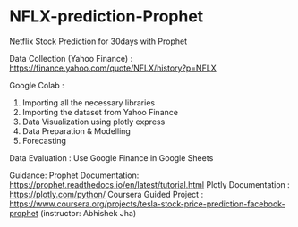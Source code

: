 # NFLX-prediction-Prophet
Netflix Stock Prediction for 30days with Prophet 

Data Collection (Yahoo Finance) : https://finance.yahoo.com/quote/NFLX/history?p=NFLX

Google Colab : 
1) Importing all the necessary libraries
2) Importing the dataset from Yahoo Finance
3) Data Visualization using plotly express
4) Data Preparation & Modelling
5) Forecasting

Data Evaluation : Use Google Finance in Google Sheets

Guidance: 
Prophet Documentation: https://prophet.readthedocs.io/en/latest/tutorial.html
Plotly Documentation : https://plotly.com/python/
Coursera Guided Project : https://www.coursera.org/projects/tesla-stock-price-prediction-facebook-prophet (instructor: Abhishek Jha)

